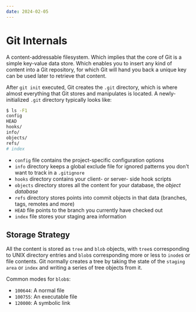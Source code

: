 ```yaml
---
date: 2024-02-05
---
```


# Git Internals

A content-addressable filesystem. Which implies that the core of Git is a simple key-value data store. Which enables you to insert any kind of content into a Git repository, for which Git will hand you back a unique key can be used later to retrieve that content.

After `git init` executed, Git creates the `.git` directory, which is where almost everything that Git stores and manipulates is located. A newly-initialized `.git` directory typically looks like:

```sh
$ ls -F1
config
HEAD
hooks/
info/
objects/
refs/
# index
```

- `config` file contains the project-specific configuration options
- `info` directory keeps a global exclude file for ignored patterns you don't want to track in a `.gitignore`
- `hooks` directory contains your client- or server- side hook scripts
- `objects` directory stores all the content for your database, the *object database*
- `refs` directory stores points into commit objects in that data (branches, tags, remotes and more)
- `HEAD` file points to the branch you currently have checked out
- `index` file stores your staging area information

## Storage Strategy

All the content is stored as `tree` and `blob` objects, with `tree`s corresponding to UNIX directory entries and `blob`s corresponding more or less to `inode`s or file contents. Git normally creates a tree by taking the state of the `staging area` or `index` and writing a series of tree objects from it.

Common modes for `blob`s:
- `100644`: A normal file
- `100755`: An executable file
- `120000`: A symbolic link

